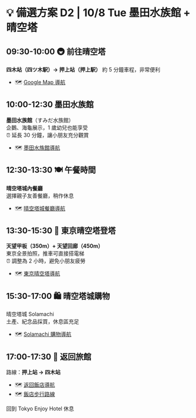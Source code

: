 # 💡 備選方案 D2 | 10/8 Tue 墨田水族館 + 晴空塔

## **09:30-10:00** 🚇 前往晴空塔

**四木站（四ツ木駅）→ 押上站（押上駅）**
約 5 分鐘車程，非常便利

- 🗺️ [Google Map 導航](https://www.google.com/maps/dir/四ツ木駅/押上駅)

## **10:00-12:30** 墨田水族館

**墨田水族館**（すみだ水族館）  
企鵝、海龜展示，1 歲幼兒也能享受  
⏰ 延長 30 分鐘，讓小朋友充分觀賞

- 🗺️ [墨田水族館導航](https://www.google.com/maps/dir/押上駅/すみだ水族館)

## **12:30-13:30** 🍽️ 午餐時間

**晴空塔城內餐廳**  
選擇親子友善餐廳，稍作休息

- 🗺️ [晴空塔城餐廳導航](https://www.google.com/maps/search/親子友善餐廳+東京スカイツリータウン)

## **13:30-15:30** 🗼 東京晴空塔登塔

**天望甲板（350m）+ 天望回廊（450m）**  
東京全景拍照，推車可直接搭電梯  
⏰ 調整為 2 小時，避免小朋友疲勞

- 🗺️ [東京晴空塔導航](https://www.google.com/maps/dir/すみだ水族館/東京スカイツリー)

## **15:30-17:00** 🛍️ 晴空塔城購物

晴空塔城 Solamachi  
土產、紀念品採買，休息區充足

- 🗺️ [Solamachi 購物導航](https://www.google.com/maps/dir/東京スカイツリー/東京スカイツリータウン・ソラマチ)

## **17:00-17:30** 🏨 返回旅館

路線：**押上站 → 四木站**

- 🗺️ [返回飯店導航](https://www.google.com/maps/dir/押上駅/四ツ木駅)
- 🗺️ [飯店步行路線](https://www.google.com/maps/dir/四ツ木駅/Tokyo+Enjoy+Hotel)

回到 Tokyo Enjoy Hotel 休息
